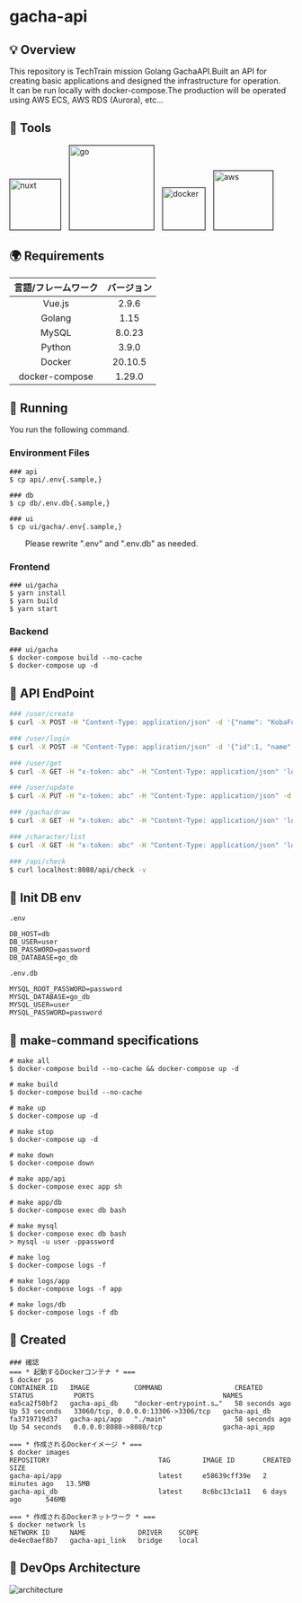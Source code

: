 # gacha-api
## 💡 Overview
This repository is TechTrain mission Golang GachaAPI.Built an API for creating basic applications and designed the infrastructure for operation.<br>It can be run locally with docker-compose.The production will be operated using AWS ECS, AWS RDS (Aurora), etc...

## 🍗 Tools
<img src="https://user-images.githubusercontent.com/63791288/115119567-03cc1b80-9fe4-11eb-98ff-710eec204c38.png" width="90" alt="nuxt" border="1">&emsp;<img src="https://user-images.githubusercontent.com/63791288/115119363-ecd8f980-9fe2-11eb-8020-6cc362ea51b0.png" width="150" alt="go" border="1">&emsp;<img src="https://user-images.githubusercontent.com/63791288/115120539-f49b9c80-9fe8-11eb-8093-5639819f6bb2.png" width="75" alt="docker" border="1">&emsp;<img src="https://user-images.githubusercontent.com/63791288/115119119-c5cdf800-9fe1-11eb-8098-47544029987c.png" width="105" alt="aws" border="1">

## 🌍 Requirements
| 言語/フレームワーク | バージョン |
| :---: | :---: |
| Vue.js | 2.9.6 |
| Golang | 1.15 |
| MySQL | 8.0.23 |
| Python | 3.9.0 |
| Docker | 20.10.5 |
| docker-compose | 1.29.0 |

## 🚀 Running
You run the following command.
### Environment Files
```
### api
$ cp api/.env{.sample,}

### db
$ cp db/.env.db{.sample,}

### ui
$ cp ui/gacha/.env{.sample,}
```
&emsp;&emsp;Please rewrite ".env" and ".env.db" as needed.

### Frontend
```
### ui/gacha
$ yarn install
$ yarn build
$ yarn start
```

### Backend
```
### ui/gacha
$ docker-compose build --no-cache
$ docker-compose up -d
```

## 🌱 API EndPoint
```zsh
### /user/create
$ curl -X POST -H "Content-Type: application/json" -d '{"name": "KobaFumi"}' 'localhost:8080/api/user/create'

### /user/login
$ curl -X POST -H "Content-Type: application/json" -d '{"id":1, "name":"RenGoto"}' 'localhost:8080/api/user/login'

### /user/get
$ curl -X GET -H "x-token: abc" -H "Content-Type: application/json" 'localhost:8080/api/user/get'

### /user/update
$ curl -X PUT -H "x-token: abc" -H "Content-Type: application/json" -d '{"name" : "KobaKoba"}' 'localhost:8080/api/user/update'

### /gacha/draw
$ curl -X GET -H "x-token: abc" -H "Content-Type: application/json" 'localhost:8080/api/gacha/draw?count=10'

### /character/list
$ curl -X GET -H "x-token: abc" -H "Content-Type: application/json" 'localhost:8080/api/character/list'

### /api/check
$ curl localhost:8080/api/check -v
```

## 🦆 Init DB env
`.env`
```
DB_HOST=db
DB_USER=user
DB_PASSWORD=password
DB_DATABASE=go_db
```
`.env.db`
```
MYSQL_ROOT_PASSWORD=password
MYSQL_DATABASE=go_db
MYSQL_USER=user
MYSQL_PASSWORD=password
```

## 📝 make-command specifications
```
# make all
$ docker-compose build --no-cache && docker-compose up -d

# make build
$ docker-compose build --no-cache

# make up
$ docker-compose up -d

# make stop
$ docker-compose up -d

# make down
$ docker-compose down

# make app/api
$ docker-compose exec app sh

# make app/db 
$ docker-compose exec db bash

# make mysql
$ docker-compose exec db bash
> mysql -u user -ppassword

# make log
$ docker-compose logs -f

# make logs/app
$ docker-compose logs -f app

# make logs/db
$ docker-compose logs -f db
```

## 🍬 Created
```
### 確認
=== * 起動するDockerコンテナ * ===
$ docker ps
CONTAINER ID   IMAGE           COMMAND                  CREATED          STATUS          PORTS                                NAMES
ea5ca2f50bf2   gacha-api_db    "docker-entrypoint.s…"   58 seconds ago   Up 53 seconds   33060/tcp, 0.0.0.0:13306->3306/tcp   gacha-api_db
fa3719719d37   gacha-api/app   "./main"                 58 seconds ago   Up 54 seconds   0.0.0.0:8080->8080/tcp               gacha-api_app

=== * 作成されるDockerイメージ * ===
$ docker images
REPOSITORY                           TAG        IMAGE ID       CREATED         SIZE
gacha-api/app                        latest     e58639cff39e   2 minutes ago   13.5MB
gacha-api_db                         latest     8c6bc13c1a11   6 days ago      546MB

=== * 作成されるDockerネットワーク * ===
$ docker network ls
NETWORK ID     NAME             DRIVER    SCOPE
de4ec0aef8b7   gacha-api_link   bridge    local
```

## 🚧 DevOps Architecture
![architecture](https://user-images.githubusercontent.com/63791288/113522998-0c822200-95e0-11eb-851a-ee61c69076f1.png)
